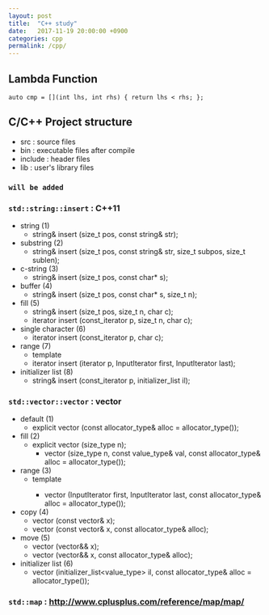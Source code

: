 ```yaml
---
layout: post
title:  "C++ study"
date:   2017-11-19 20:00:00 +0900
categories: cpp
permalink: /cpp/
---
```



## Lambda Function

```
auto cmp = [](int lhs, int rhs) { return lhs < rhs; };
```

## C/C++ Project structure

- src : source files
- bin : executable files after compile
- include : header files
- lib : user's library files

### `will be added`

### `std::string::insert` : C++11

- string (1)
  - string& insert (size_t pos, const string& str);
- substring (2)
  - string& insert (size_t pos, const string& str, size_t subpos, size_t sublen);
- c-string (3)
  - string& insert (size_t pos, const char* s);
- buffer (4)
  - string& insert (size_t pos, const char* s, size_t n);
- fill (5)
  - string& insert (size_t pos,   size_t n, char c);
  - iterator insert (const_iterator p, size_t n, char c);
- single character (6)
  - iterator insert (const_iterator p, char c);
- range (7)
  - template <class InputIterator>
  - iterator insert (iterator p, InputIterator first, InputIterator last);
- initializer list (8)
  - string& insert (const_iterator p, initializer_list<char> il);

### `std::vector::vector` : vector

- default (1)
  - explicit vector (const allocator_type& alloc = allocator_type());
- fill (2)
  - explicit vector (size_type n);
    - vector (size_type n, const value_type& val, const allocator_type& alloc = allocator_type());
- range (3)
  - template <class InputIterator>
    - vector (InputIterator first, InputIterator last, const allocator_type& alloc = allocator_type());
- copy (4)
  - vector (const vector& x);
  - vector (const vector& x, const allocator_type& alloc);
- move (5)
  - vector (vector&& x);
  - vector (vector&& x, const allocator_type& alloc);
- initializer list (6)
  - vector (initializer_list<value_type> il, const allocator_type& alloc = allocator_type());

### `std::map` : http://www.cplusplus.com/reference/map/map/
